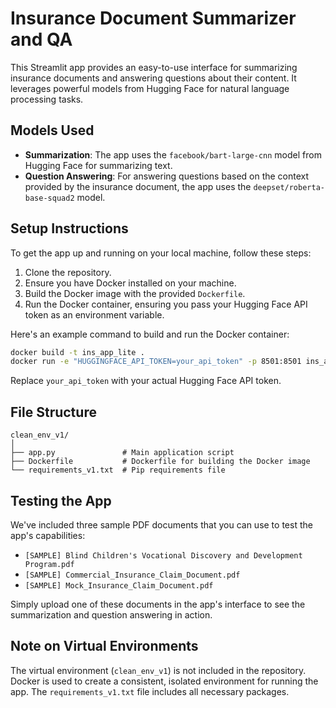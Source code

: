 
# Insurance Document Summarizer and QA

This Streamlit app provides an easy-to-use interface for summarizing insurance documents and answering questions about their content. It leverages powerful models from Hugging Face for natural language processing tasks.

## Models Used

- **Summarization**: The app uses the `facebook/bart-large-cnn` model from Hugging Face for summarizing text.
- **Question Answering**: For answering questions based on the context provided by the insurance document, the app uses the `deepset/roberta-base-squad2` model.

## Setup Instructions

To get the app up and running on your local machine, follow these steps:

1. Clone the repository.
2. Ensure you have Docker installed on your machine.
3. Build the Docker image with the provided `Dockerfile`.
4. Run the Docker container, ensuring you pass your Hugging Face API token as an environment variable.

Here's an example command to build and run the Docker container:

```sh
docker build -t ins_app_lite .
docker run -e "HUGGINGFACE_API_TOKEN=your_api_token" -p 8501:8501 ins_app_lite
```

Replace `your_api_token` with your actual Hugging Face API token.

## File Structure

```
clean_env_v1/
│
├── app.py               # Main application script
├── Dockerfile           # Dockerfile for building the Docker image
└── requirements_v1.txt  # Pip requirements file
```

## Testing the App

We've included three sample PDF documents that you can use to test the app's capabilities:

- `[SAMPLE] Blind Children's Vocational Discovery and Development Program.pdf`
- `[SAMPLE] Commercial_Insurance_Claim_Document.pdf`
- `[SAMPLE] Mock_Insurance_Claim_Document.pdf`

Simply upload one of these documents in the app's interface to see the summarization and question answering in action.

## Note on Virtual Environments

The virtual environment (`clean_env_v1`) is not included in the repository. Docker is used to create a consistent, isolated environment for running the app. The `requirements_v1.txt` file includes all necessary packages.

